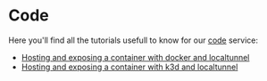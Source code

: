 # Code

Here you'll find all the tutorials usefull to know for our [code](../../code.md) service:

* [Hosting and exposing a container with docker and localtunnel](./docker.md)
* [Hosting and exposing a container with k3d and localtunnel](./k3d.md)
  